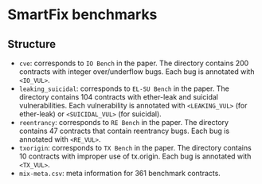 # SmartFix benchmarks

## Structure
- `cve`: corresponds to ``IO Bench`` in the paper. The directory contains 200 contracts with integer over/underflow bugs. Each bug is annotated with ``<IO_VUL>``.
- `leaking_suicidal`: corresponds to ``EL-SU Bench`` in the paper. The directory contains 104 contracts with ether-leak and suicidal vulnerabilities. Each vulnerability is annotated with ``<LEAKING_VUL>`` (for ether-leak) or ``<SUICIDAL_VUL>`` (for suicidal). 
- `reentrancy`: corresponds to ``RE Bench`` in the paper. The directory contains 47 contracts that contain reentrancy bugs. Each bug is annotated with ``<RE_VUL>``.
- `txorigin`: corresponds to ``TX Bench`` in the paper. The directory contains 10 contracts with improper use of tx.origin. Each bug is annotated with ``<TX_VUL>``.
- `mix-meta.csv`: meta information for 361 benchmark contracts.
